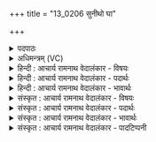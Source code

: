 +++
title = "13_0206 सुनीथो घा"

+++
<details><summary>पदपाठः</summary>

सु꣣नीथः꣢। सु꣣। नीथः꣢। घ꣣। सः꣢। म꣡र्त्यः꣢꣯। यम्। म꣣रु꣡तः꣢। यम्। अ꣣र्यमा꣢। मि꣣त्राः꣢। मि꣣। त्राः꣢। पा꣡न्ति꣢꣯। अ꣣द्रु꣡हः। अ꣣। द्रु꣡हः꣢꣯। २०६।
</details>

<details><summary>अधिमन्त्रम् (VC)</summary>

- इन्द्रः
- वत्सः काण्वः
- गायत्री
- षड्जः
- ऐन्द्रं काण्डम्
</details>

<details><summary>हिन्दी : आचार्य रामनाथ वेदालंकार - विषयः</summary>

अगले मन्त्र में मित्र, मरुत् और अर्यमा का विषय वर्णित है।
</details>

<details><summary>हिन्दी : आचार्य रामनाथ वेदालंकार - पदार्थः</summary>

पदार्थान्वय -  प्रथम—अध्यात्म पक्ष में।हे इन्द्र परमात्मन् ! (सः) वह (मर्त्यः) मरणधर्मा मनुष्य (घ) निश्चय ही (सुनीथः) शुभ नीति से युक्त अथवा प्रशस्त हो जाता है, (यम्) जिसे (मरुतः) प्राण, (यम्) जिसे (अर्यमा) श्रेष्ठ विचारों का सम्मानकारी आत्मा, और जिसे (अद्रुहः) द्रोह न करनेवाले (मित्राः) मित्रभूत मन, बुद्धि, चित्त, अहङ्कार, आँख, कान, त्वचा, नासिका और जिह्वा (पान्ति) रक्षित-पालित करते हैं ॥ द्वितीय—राष्ट्र के पक्ष में। हे इन्द्र राजन् ! (सः) वह (मर्त्यः) प्रजाजन (घ) निश्चय ही (सुनीथः) सन्मार्ग पर चलनेवाला, सदाचारपरायण हो जाता है (यम्) जिसे (मरुतः) वीर क्षत्रिय, (यम्) जिसे (अर्यमा) धार्मिक न्यायाधीश और (अद्रुहः) राजद्रोह या प्रजाद्रोह न करनेवाले (मित्राः) मित्रभूत अन्य राज्याधिकारी-गण (पान्ति) विपत्तियों से बचाते तथा पालित-पोषित करते हैं ॥३॥ इस मन्त्र में श्लेषालङ्कार है ॥३॥
</details>

<details><summary>हिन्दी : आचार्य रामनाथ वेदालंकार - भावार्थः</summary>

भावार्थ -  इस जगत् या राष्ट्र में बहुत से लोग योग्य मार्गदर्शन को न पाकर सन्मार्ग से च्युत हो जाते हैं। परन्तु जीवात्मा, प्राण आदि अध्यात्म-मार्ग पर चलते हुए जिस मनुष्य पर अनुग्रह करते हैं, तथा राष्ट्र में राज्याधिकारी जिसकी सहायता करते हैं, वह निरन्तर प्रगति के पथ पर दौड़ता हुआ लक्ष्य-सिद्धि को पाने में समर्थ हो जाता है ॥३॥
</details>

<details><summary>संस्कृत : आचार्य रामनाथ वेदालंकार - विषयः</summary>

अथ मित्रमरुदर्यमविषयमाह।
</details>

<details><summary>संस्कृत : आचार्य रामनाथ वेदालंकार - पदार्थः</summary>

पदार्थान्वय -  प्रथमः—अध्यात्मपरः। हे इन्द्र परमात्मन् ! (सः) असौ (मर्त्यः) मरणधर्मा मनुष्यः (घ) निश्चयेन। संहितायां ‘ऋचितुनुघ अ० ६।३।१३३ इति दीर्घः। (सुनीथः२) शुभनीतियुक्तः प्रशस्यो वा जायते। णीञ् प्रापणे धातोः हनिकुषिनीरमिकाशिभ्यः क्थन्। उ० २।२ इति क्थन्। शोभनः नीथः नयः अस्यास्तीति सुनीथः। सुनीथ इति प्रशस्यनाम। निघं० ३।८। (यम्) मर्त्यम् (मरुतः) प्राणाः, (यम्) मर्त्यम् (अर्यमा) अर्याणां श्रेष्ठविचाराणां संमानकर्ता आत्मा, (अद्रुहः) अद्रोग्धारः (मित्राः) सुहृद्भूता मनोबुद्धिचित्ताहंकाराश्चक्षुः- श्रोत्रत्वग्घ्राणरसनाश्च (पान्ति) रक्षन्ति पालयन्ति वा ॥ अथ द्वितीयः—राष्ट्रपरः। हे इन्द्र राजन् ! (सः) असौ (मर्त्यः) प्रजाजनः (घ) निश्चयेन (सुनीथः) सन्मार्गगन्ता सदाचारपरायणः जायते। नयति देशाद् देशान्तरमिति नीथो मार्गः। अत्र नैतिको मार्गो ग्राह्यः। (यम् मरुतः) वीराः क्षत्रियाः, (यम् अर्यमा) धार्मिको न्यायाधीशः, (अद्रुहः) राजद्रोहं प्रजाद्रोहं वाऽनाचरन्तः (मित्राः) मित्रभूताः अन्ये राज्याधिकारिणश्च (पान्ति) विपद्भ्यो रक्षन्ति पालयन्ति च ॥३॥ अत्र श्लेषालङ्कारः ॥३॥
</details>

<details><summary>संस्कृत : आचार्य रामनाथ वेदालंकार - भावार्थः</summary>

भावार्थ -  अस्मिन् जगति राष्ट्रे वा बहवो जना योग्यमार्गदर्शनमलभमानाः सन्मार्गाच्च्यवन्ते। परं जीवात्मप्राणादयोऽध्यात्ममार्गे क्रममाणं यं जनमनुगृह्णन्ति, राष्ट्रे च राज्याधिकारिणो यस्य साहाय्यं कुर्वन्ति, स निरन्तरं प्रगतिपथमनुधावन् लक्ष्यसिद्धिं प्राप्तुं क्षमते ॥३॥
</details>

<details><summary>संस्कृत : आचार्य रामनाथ वेदालंकार - पादटिप्पनी</summary>

टिप्पनी -   १. ऋ० ८।४६।४ ऋषिः दशोऽश्व्यः। मित्रः पान्त्यद्रुहः इति पाठः। २. सुनीथः सुप्रशस्तः—इति वि०। सुमार्गः—इति भ०। सुयज्ञः सुनयनो वा इति सा०।
</details>
